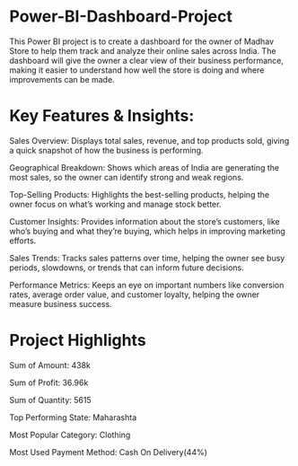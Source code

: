 # Power-BI-Dashboard-Project
This Power BI project is to create a dashboard for the owner of Madhav Store to help them track and analyze their online sales across India. The dashboard will give the owner a clear view of their business performance, making it easier to understand how well the store is doing and where improvements can be made.

# Key Features & Insights:

Sales Overview: Displays total sales, revenue, and top products sold, giving a quick snapshot of how the business is performing.

Geographical Breakdown: Shows which areas of India are generating the most sales, so the owner can identify strong and weak regions.

Top-Selling Products: Highlights the best-selling products, helping the owner focus on what’s working and manage stock better.

Customer Insights: Provides information about the store’s customers, like who’s buying and what they’re buying, which helps in improving marketing efforts.

Sales Trends: Tracks sales patterns over time, helping the owner see busy periods, slowdowns, or trends that can inform future decisions.

Performance Metrics: Keeps an eye on important numbers like conversion rates, average order value, and customer loyalty, helping the owner measure business success.

# Project Highlights
        

Sum of Amount:    438k

Sum of Profit:   36.96k

Sum of Quantity:  5615


Top Performing State:  Maharashta

Most Popular Category: Clothing

Most Used Payment Method: Cash On Delivery(44%)
